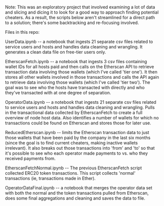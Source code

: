 Note: This was an exploratory project that involved examining a lot of data and slicing and dicing it to look for a good way to approach finding potential cheaters. As a result, the scripts below aren't streamlined for a direct path to a solution; there's some backtracking and re-focusing involved.

Files in this repo:

UserData.ipynb -- a notebook that ingests 21 separate csv files related to service users and hosts and handles data cleaning and wrangling. It generates a clean data file on free-tier users only.

EtherscanFetch.ipynb -- a notebook that ingests 3 csv files containing wallet IDs for all hosts paid and then calls on the Etherscan API to retrieve transaction data involving those wallets (which I've called 'tier one'). It then stores all other wallets involved in those transactions and calls the API again to retrieve data involving those wallets (which I've called 'tier two'). The goal was to see who the hosts have transacted with directly and who they've transacted with at one degree of separation.

OperatorData.ipynb -- a notebook that ingests 21 separate csv files related to service users and hosts and handles data cleaning and wrangling. Pulls in the transactional data collected by EtherscanFetch to create a full overview of node host data. Also identifies a number of wallets for which no transactions could be found on Etherscan and stores those for later use.

ReducedEtherscan.ipynb -- limits the Etherscan transaction data to just those wallets that have been paid by the company in the last six months (since the goal is to find current cheaters, making inactive wallets irrelevant). It also breaks out those transactions into 'from' and 'to' so that it's possible to see who each operator made payments to vs. who they received payments from.

EtherscanFetchNormal.ipynb -- The previous EtherscanFetch script collected ERC20 token transactions. This script collects 'normal' transactions (ie, transactions made in Ether).

OperatorDataFinal.ipynb -- a notebook that merges the operator data set with both the normal and the token transactions pulled from Etherscan, does some final aggregations and cleaning and saves the data to file.


